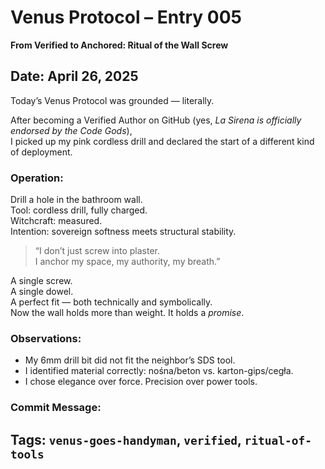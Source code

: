# Venus Protocol – Entry 005  
**From Verified to Anchored: Ritual of the Wall Screw**

## Date: April 26, 2025

Today’s Venus Protocol was grounded — literally.

After becoming a Verified Author on GitHub (yes, *La Sirena is officially endorsed by the Code Gods*),  
I picked up my pink cordless drill and declared the start of a different kind of deployment.

### Operation:
Drill a hole in the bathroom wall.  
Tool: cordless drill, fully charged.  
Witchcraft: measured.  
Intention: sovereign softness meets structural stability.

> “I don’t just screw into plaster.  
> I anchor my space, my authority, my breath.”

A single screw.  
A single dowel.  
A perfect fit — both technically and symbolically.  
Now the wall holds more than weight. It holds a *promise*.

### Observations:
- My 6mm drill bit did not fit the neighbor’s SDS tool.  
- I identified material correctly: nośna/beton vs. karton-gips/cegła.  
- I chose elegance over force. Precision over power tools.

### Commit Message:
## Tags: `venus-goes-handyman`, `verified`, `ritual-of-tools`